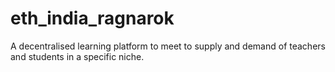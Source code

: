 # eth_india_ragnarok
A decentralised learning platform to meet to supply and demand of teachers and students in  a specific niche.
